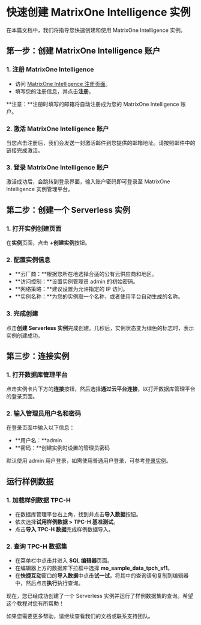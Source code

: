 # 快速创建 MatrixOne Intelligence 实例

在本篇文档中，我们将指导您快速创建和使用 MatrixOne Intelligence 实例。

## 第一步：创建 MatrixOne Intelligence 账户

### 1. 注册 MatrixOne Intelligence

- 访问 [MatrixOne Intelligence 注册页面](https://www.matrixorigin.cn/moc-signup)。
- 填写您的注册信息，并点击**注册**。

**注意：**注册时填写的邮箱将自动注册成为您的 MatrixOne Intelligence 账户。

### 2. 激活 MatrixOne Intelligence 账户

当您点击注册后，我们会发送一封激活邮件到您提供的邮箱地址。请按照邮件中的链接完成激活。

### 3. 登录 MatrixOne Intelligence 账户

激活成功后，会跳转到登录界面，输入账户密码即可登录至 MatrixOne Intelligence 实例管理平台。

## 第二步：创建一个 Serverless 实例

### 1. 打开实例创建页面

在**实例**页面，点击 **+创建实例**按钮。

### 2. 配置实例信息

- **云厂商：**根据您所在地选择合适的公有云供应商和地区。
- **访问控制：**设置实例管理员 admin 的初始密码。
- **网络策略：**建议设置为允许指定的 IP 访问。
- **实例名称：**为您的实例取一个名称，或者使用平台自动生成的名称。

### 3. 完成创建

点击**创建 Serverless 实例**完成创建。几秒后，实例状态变为绿色的标志时，表示实例创建成功。

## 第三步：连接实例

### 1. 打开数据库管理平台

点击实例卡片下方的**连接**按钮，然后选择**通过云平台连接**，以打开数据库管理平台的登录页面。

### 2. 输入管理员用户名和密码

在登录页面中输入以下信息：

- **用户名：**admin
- **密码：**创建实例时设置的管理员密码

默认使用 admin 用户登录，如需使用普通用户登录，可参考[登录实例](../Instance-Mgmt/login-instance.md)。

## 运行样例数据

### 1. 加载样例数据 TPC-H

- 在数据库管理平台右上角，找到并点击**导入数据**按钮。
- 依次选择**试用样例数据 > TPC-H 基准测试**。
- 点击**导入 TPC-H 数据**完成样例数据导入。

### 2. 查询 TPC-H 数据集

- 在菜单栏中点击并进入 **SQL 编辑器**页面。
- 在编辑器上方的数据库下拉框中选择 **mo_sample_data_tpch_sf1**。
- 在**快捷互动**窗口的**导入数据**中点击**试一试**，将其中的查询语句复制到编辑器中，然后点击**执行**执行查询。

现在，您已经成功创建了一个 Serverless 实例并运行了样例数据集的查询。希望这个教程对您有所帮助！

如果您需要更多帮助，请继续查看我们的文档或联系支持团队。
